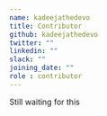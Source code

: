 ```yaml
---
name: kadeejathedevo
title: Contributor
github: kadeejathedevo
twitter: ""
linkedin: ""
slack: ""
joining_date: ""
role : contributor
---
```


Still waiting for this
